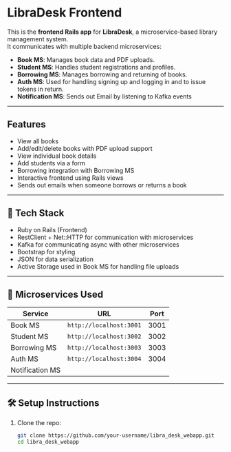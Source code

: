 # LibraDesk Frontend

This is the **frontend Rails app** for **LibraDesk**, a microservice-based library management system.  
It communicates with multiple backend microservices:

- **Book MS**: Manages book data and PDF uploads.
- **Student MS**: Handles student registrations and profiles.
- **Borrowing MS**: Manages borrowing and returning of books.
- **Auth MS**: Used for handling signing up and logging in and to issue tokens in return.
- **Notification MS**: Sends out Email by listening to Kafka events

---

## Features

- View all books
- Add/edit/delete books with PDF upload support
- View individual book details
- Add students via a form
- Borrowing integration with Borrowing MS
- Interactive frontend using Rails views
- Sends out emails when someone borrows or returns a book

---

## 🧱 Tech Stack

- Ruby on Rails (Frontend)
- RestClient + Net::HTTP for communication with microservices
- Kafka for communicating async with other microservices
- Bootstrap for styling
- JSON for data serialization
- Active Storage used in Book MS for handling file uploads

---

## 🔗 Microservices Used

| Service         | URL                      | Port |
|------------------|--------------------------|------|
| Book MS     | `http://localhost:3001`  | 3001 |
| Student MS  | `http://localhost:3002`  | 3002 |
| Borrowing MS| `http://localhost:3003`  | 3003 |
| Auth MS| `http://localhost:3004`  | 3004 |
| Notification MS|

---

## 🛠 Setup Instructions

1. Clone the repo:
   ```bash
   git clone https://github.com/your-username/libra_desk_webapp.git
   cd libra_desk_webapp

